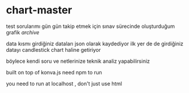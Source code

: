 # chart-master
test sorularımı gün gün takip etmek için sınav sürecinde oluşturduğum grafik *archive*


data kısmı girdiğiniz dataları json olarak kaydediyor 
ilk yer de de girdiğiniz datayı candlestick chart haline getiriyor

böylece kendi soru ve netlerinize teknik analiz yapabilirsiniz 

built on top of konva.js need npm to run

you need to run at localhost , don't just use html
